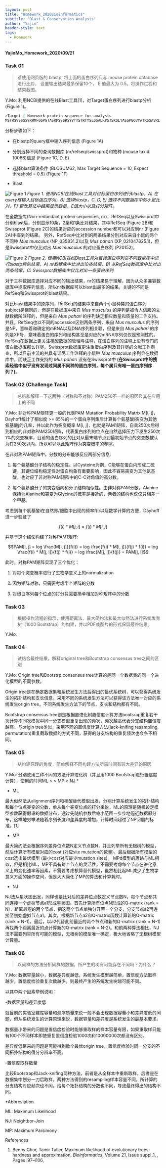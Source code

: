 ```yaml
---
layout: post
title: "Homework_2020Bioinformatics"
subtitle: 'Blast & Conservation Analysis'
author: "Yajin"
header-style: text
tags:
  - Homework
---
```


#### YajinMo_Homework_2020/09/21

### Task 01

>请使用网页版的 blastp, 将上面的蛋白序列只与 mouse protein database 进行比对， 设置输出结果最多保留10个， E 值最大为 0.5。将操作过程和结果截图。

Y.Mo: 利用NCBI提供的在线Blast工具[1]，对Target蛋白序列进行blastp分析 (Figure 1)。

```Bash
>Target | Homework protein sequence for analysis
MSTRSVSSSSYRRMFGGPGTASRPSSSRSYVTTSTRTYSLGSALRPSTSRSLYASSPGGVYATRSSAVRL
```

分析步骤如下：
+ 在blastp的query框中输入序列信息 (Figure 1A)

+ 分别选择不同的查询数据库 (nr/refseq/swissprot)和物种 (mouse taxid: 10088)信息 (Figure 1C, D, E)

+ 选择blast算法条件 (BLOSUM62, Max Target Sequence = 10, Expect threshold = 0.5) (Figure 1F)

+ Blast

![Figure 1](.yj-mo.github.io/img/Homework2_Figure1.jpg)
_Figure 1. 使用NCBI在线Blast工具对目标蛋白序列进行blastp。A) 在query框输入目标蛋白序列，B) 选择blastp，C, D, E) 选择不同数据库中的小鼠比对，F) 更改算法中结果显示数量，E值大小以及打分矩阵。_ 

在全数据库(Non-redundant protein sequences, nr)，RefSeq以及Swissprot中分别blast后，分别显示10条，2条和1条比对结果，其中RefSeq (Figure 2B)和Swissprot (Figure 2C)的结果对应的accession number都可以对应到nr (Figure 2A)中查到的结果。
另外，RefSeq中比对到的两条结果分别对应来自小鼠的两个不同种 _Mus_ _musculus_ (NP_035831.2)以及 _Mus_ _pahari_ (XP_021047825.1)，但是Swissprot中仅比对出 _Mus_ _musculus_ 的对应蛋白序列 (P20152)。

![Figure 2](./img/Homework2_Figure2.jpg)
_Figure 2. 使用NCBI在线Blast工具对目标蛋白序列在不同数据库中进行blastp后的结果。A) nr数据库中比对出10条结果，B) 从RefSeq数据库中比对出两条结果，C) Swissprot数据库中仅比对出一条蛋白序列_ 

对于三种数据库选择对应不同的输出结果，nr的结果易于理解，因为从众多兼容数据库中提取序列信息，所以nr数据库可以blast出最多的结果。关键的不同是RefSeq和Swissprot的blast结果。

对比blast结果中的原序列，RefSeq的结果中来自两个小鼠种类的蛋白序列subject是相同的，但是在数据库中来自 _Mus_ _musculus_ 的序列是被令人信服的文献数据所注释的，但是来自 _Mus_ _pahari_ 的序列缺乏相应数量和质量的工作支持。并且，RefSeq也以不同的accession区别两条序列，来自 _Mus_ _musculus_ 的序列是NP，意味着和确定的mRNA以及DNA序列相关联，但是来自 _Mus_ _pahari_ 的序列是XP号，意味着蛋白的序列和结构甚至是对应的mRNA序列仅仅是预测性的。RefSeq在数据上更关注核酸数据的管理与注释，在蛋白序列的注释上没有专门的蛋白数据库那么详尽。Swissprot数据库更注重蛋白序列及其详尽的文献工作审查，所以目前主流的并具有详尽工作注释的小鼠种 _Mus_ _musculus_ 序列会在数据库中，而缺乏工作支持的 _Mus_ _pahari_ 没有在Swissprot中 __(在Swissprot中的搜索经验中似乎没有发现过同属不同种的蛋白序列，每个属只有唯一蛋白序列序列？)__。

### Task 02 (Challenge Task)

>总结和解释一下这两种（对称和不对称）PAM250不一样的原因及其在应用上的不同

Y.Mo: 非对称PAM矩阵更一般的代表PAM Mutation Probability Matrix M[i, j]，Dayhoff统计了相似度 >= 85%的一个蛋白序列集后计算每个氨基酸i突变为其他氨基酸j的几率，并以此作为突变概率 M[i, j]，也就是PAM1矩阵，自乘250次后得到相应的非对称PAM250矩阵，代表蛋白序列的位点在自然选择压力下发生250次1%的突变概率，目前的蛋白序列的比对从最末端节点到最初始节点的突变数被认为在250次以内，所以可以以此矩阵作为突变概率的参照。

在非对称PAM矩阵中，分数的分布能够反应两部分信息:

1. 每个氨基酸分子结构的稳定性。以Cysteine为例，C能够在蛋白内形成二硫键，其键位结构稳定性对蛋白构象有重要影响，因此不容易突变为其他氨基酸，也对应了非对称PAM矩阵中的C-C对角值的高分数。

2. 每个氨基酸分子的突变趋向和分子结构相似性。由非对称PAM分数，Alanine保持为Alanine和突变为Glycine的概率是接近的，两者的结构也仅仅只相差一个甲基。

考虑到每个氨基酸i在自然界/细胞中出现的频率f(i)以及数学计算的方便，Dayhoff进一步验证了

$$f(i) * M[j, i] = f(j) * M[i, j]$$

并基于这个结论构建了对称PAM1矩阵:

$$PAM[i, j] = log \frac{M[i, j]}{f(i)} = log \frac{f(j) * M[i, j]}{f(j) * f(i)} = log \frac{f(i) * M[j, i]}{f(j) * f(i)} = log \frac{M[j, i]}{f(j)} = PAM[j, i]$$

此时，对称PAM矩阵实现了三个优化：

1. 对每个突变概率进行了生物学意义上的normalization

2. 因为矩阵对称，只需要考虑半个矩阵的分数

3. 对蛋白序列每个位点的打分只需要简单相加对称矩阵中的分数

### Task 03

>根据操作流程的指示，使用距离法、最大简约法和最大似然法进行系统发育树（1000 Bootstrap）的构建，并以PDF或图片的形式保留最终结果。

Y.Mo:

### Task 04

>试结合最终结果，解释original tree和Bootstrap consensus tree之间的区别

Y.Mo: Origin tree和Bootstrp consensus tree计算的是同一个数据集的同一个进化模型的不同参数。

Origin tree是在确定数据集和系统发生方法后得出的最优系统树，可以获得系统发生的拓扑结构和支长信息。采用不同的系统发生方法可以获得该方法唯一对应的系统发生origin tree，不同系统发生方法下的节点，支长和结构都有不同。

Bootstrap consensus tree则是根据置进化树置信度计算方法bootsrap重复若干次计算不同次模拟中同一分支模型重复出现的频次，频次越高代表分支结构置信度越高。与origin tree类似，采用不同的置信度计算方法(jack-knifing resampling, permutation)重复截取数据的方式不同，获得的分支结构的重复频次也会各不相同。

### Task 05

>从构建原理的角度，简单解释不同构建方法所需时间有较大差异的原因

Y.Mo: 分别使用三种不同的方法计算进化树（并且用1000 Bootstrap进行置信度计算），使用的时间ML > > MP > NJ.*

+ ML

最大似然法从alignment序列和核酸替代模型出发，分别计算系统发生的拓扑结构和每个位点突变的分数，单从每个突变位点的打分来说，ML的原理是随机设定模型参数获得假设的数据分布，通过先随机参数后缩小范围一步步地逼近数据原分布。这样地穷举法随着序列长度和差异度的增加，计算时间超过了NP问题的标准。[1]

+ MP

最大简约法会根据序列差异位点数N定义节点数N，并且列举所有无根树的模型，然后计算所有模型对应的cost (对应site mutation的数量)，最后根据所有模型的cost选出最优模型 (最小cost对应最少mutation sites)。
MPd模型的思路与ML相似，但是相比ML，MP不具有每个节点的灵活性，不需要考虑每个节点在进化意义上的变化速率等因素，不需要考虑核算替代模型，虽然相比起ML减少了生物学意义方面的操作空间，但是大大简化了MP的算法和计算耗时。

+ NJ

NJ法从星状图出发，同样也是比对后的差异位点数定义节点数N，每个节点都共同连接一个虚拟节点a1形成星状图。首先计算所有位点N形成的Q-matrix (rank = N)，距离最短的两个节点，把这两个节点单独分开至一个分支，分支节点a2再连接至初始虚拟节点a1。其次，根据新节点a2和Q-matrix函数计算新的Q-matrix (rank = N-1)。最后，以a2代替此前最近的两个节点和新的Q-matrix (rank = N-1)再找两个距离最近的点计算新的Q-matrix (rank = N-2)。和前两种算法相比，NJ法不需要列举所有可能的模型，无根树的模型唯一确定，极大地省略了无根树模型计算量。

### Task 06

>以同样的方法分析同样的数据，所产生的树有可能存在不同吗？为什么？

Y.Mo: 数据容量越小，数据差异度越低，系统发生模型越简单，置信度方法取样越少，置信度检验重复次数越少，则最终产生的系统发生树越可能不同。

以其中两个因素举例说明：

-数据容量和差异度低

就目前的实验室建库容量和测序质量来说一般不会出现数据容量小和差异度低的问题，但从系统发生的计算原理来说，数据容量和差异度是系统发生的最基本要求。

数据量小带来的问题是置信度检验时能够重取样的样本容量有限，如果重取样只能有100个不同样本即使重复置信度检验1000次和10000000次都没有区别。

差异度低带来的问题是可能得到数个最优origin tree，置信度检验时同一分支的不同拓扑结构的得分分辨率不高。

-置信度取样数量

比较Bootstrap和Jack-knifing两种方法，前者是从全样本中重新取样，后者是在数据集中划分一刀后取样，两种方法得到的resampling样本容量不同，所计算的分支结构对应频次也不同，给每个拓扑结构的分数也不同，导致最终得出的结构不同。

*Abbreviation

ML: Maximum Likelihood

NJ: Neightbor-Join

MP: Maximum Parsimony

References

1. Benny Chor, Tamir Tuller, Maximum likelihood of evolutionary trees: hardness and approximation, _Bioinformatics_, Volume 21, Issue suppl_1, , Pages i97–i106,
